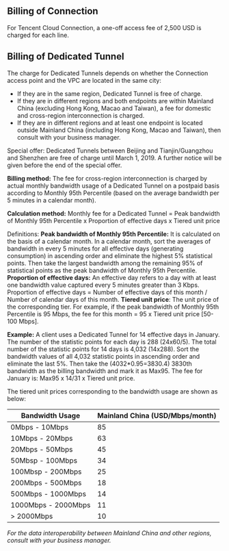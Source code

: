 ## Billing of Connection
For Tencent Cloud Connection, a one-off access fee of 2,500 USD is charged for each line.

## Billing of Dedicated Tunnel
The charge for Dedicated Tunnels depends on whether the Connection access point and the VPC are located in the same city:

- If they are in the same region, Dedicated Tunnel is free of charge.
- If they are in different regions and both endpoints are within Mainland China (excluding Hong Kong, Macao and Taiwan), a fee for domestic and cross-region interconnection is charged.
- If they are in different regions and at least one endpoint is located outside Mainland China (including Hong Kong, Macao and Taiwan), then consult with your business manager.

Special offer: Dedicated Tunnels between Beijing and Tianjin/Guangzhou and Shenzhen are free of charge until March 1, 2019. A further notice will be given before the end of the special offer.

**Billing method:** The fee for cross-region interconnection is charged by actual monthly bandwidth usage of a Dedicated Tunnel on a postpaid basis according to Monthly 95th Percentile (based on the average bandwidth per 5 minutes in a calendar month).

**Calculation method:**
Monthly fee for a Dedicated Tunnel = Peak bandwidth of Monthly 95th Percentile x Proportion of effective days x Tiered unit price 

Definitions:
**Peak bandwidth of Monthly 95th Percentile:** It is calculated on the basis of a calendar month. In a calendar month, sort the averages of bandwidth in every 5 minutes for all effective days (generating consumption) in ascending order and eliminate the highest 5% statistical points. Then take the largest bandwidth among the remaining 95% of statistical points as the peak bandwidth of Monthly 95th Percentile.
**Proportion of effective days:** An effective day refers to a day with at least one bandwidth value captured every 5 minutes greater than 3 Kbps. Proportion of effective days = Number of effective days of this month / Number of calendar days of this month.
**Tiered unit price**: The unit price of the corresponding tier. For example, if the peak bandwidth of Monthly 95th Percentile is 95 Mbps, the fee for this month = 95 x Tiered unit price [50-100 Mbps].

**Example:**
A client uses a Dedicated Tunnel for 14 effective days in January. The number of the statistic points for each day is 288 (24x60/5). The total number of the statistic points for 14 days is 4,032 (14x288). Sort the bandwidth values of all 4,032 statistic points in ascending order and eliminate the last 5%. Then take the (4032*0.95=3830.4) 3830th bandwidth as the billing bandwidth and mark it as Max95. The fee for January is: Max95 x 14/31 x Tiered unit price.

The tiered unit prices corresponding to the bandwidth usage are shown as below:

| Bandwidth Usage | Mainland China (USD/Mbps/month) |
| ------------------ | ------------ |
| 0Mbps - 10Mbps     | 85           |
| 10Mbps - 20Mbps     | 63           |
| 20Mbps - 50Mbps   | 45           |
| 50Mbsp - 100Mbps  | 34            |
| 100Mbsp - 200Mbps  | 25            |
| 200Mbps - 500Mbps | 18            |
| 500Mbps - 1000Mbps | 14            |
| 1000Mbps - 2000Mbps | 11            |
| > 2000Mbps         | 10            |

*For the data interoperability between Mainland China and other regions, consult with your business manager.*

